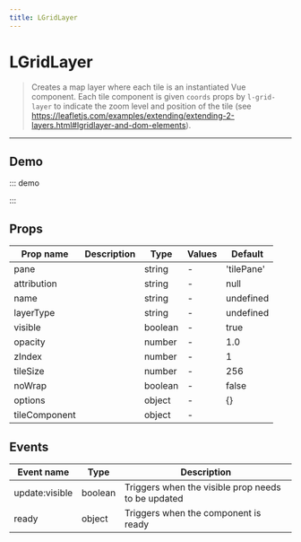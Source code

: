 ```yaml
---
title: LGridLayer
---
```


# LGridLayer

> Creates a map layer where each tile is an instantiated Vue component.
> Each tile component is given `coords` props by `l-grid-layer` to indicate
> the zoom level and position of the tile
> (see https://leafletjs.com/examples/extending/extending-2-layers.html#lgridlayer-and-dom-elements).

---

## Demo

::: demo
<template>
<l-map style="height: 350px" :zoom="zoom" :center="center">
<l-tile-layer :url="url"></l-tile-layer>
<l-grid-layer :tile-component="tileComponent"></l-grid-layer>
</l-map>
</template>

<script>
import {LMap, LTileLayer, LGridLayer} from 'vue2-leaflet';

export default {
  components: {
    LMap,
    LTileLayer,
    LGridLayer
  },
  data () {
    return {
      url: 'https://{s}.tile.openstreetmap.org/{z}/{x}/{y}.png',
      zoom: 8,
      center: [47.313220, -1.319482],
      tileComponent: {
        name: 'tile-component',
        props: {
          coords: {
            type: Object,
            required: true
          }
        },
        template: '<div>Coords: {{coords.x}}, {{coords.y}}, {{coords.z}}</div>'
      },
    };
  }
}
</script>

:::

## Props

| Prop name     | Description | Type    | Values | Default    |
| ------------- | ----------- | ------- | ------ | ---------- |
| pane          |             | string  | -      | 'tilePane' |
| attribution   |             | string  | -      | null       |
| name          |             | string  | -      | undefined  |
| layerType     |             | string  | -      | undefined  |
| visible       |             | boolean | -      | true       |
| opacity       |             | number  | -      | 1.0        |
| zIndex        |             | number  | -      | 1          |
| tileSize      |             | number  | -      | 256        |
| noWrap        |             | boolean | -      | false      |
| options       |             | object  | -      | {}         |
| tileComponent |             | object  | -      |            |

## Events

| Event name     | Type    | Description                                        |
| -------------- | ------- | -------------------------------------------------- |
| update:visible | boolean | Triggers when the visible prop needs to be updated |
| ready          | object  | Triggers when the component is ready               |
